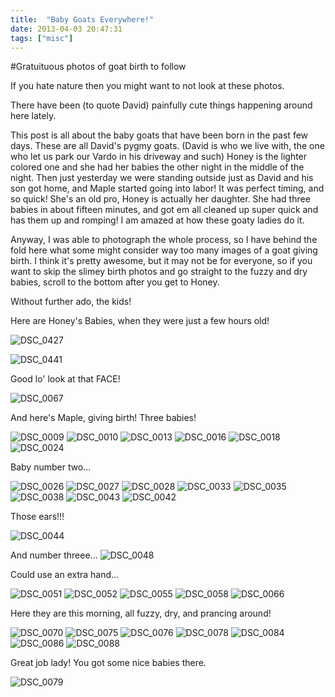 ```yaml
---
title:  "Baby Goats Everywhere!"
date: 2013-04-03 20:47:31
tags: ["misc"]
---
```

#Gratuituous photos of goat birth to follow

If you hate nature then you might want to not look at these photos.

There have been (to quote David) painfully cute things happening around here lately.

This post is all about the baby goats that have been born in the past few days. These are all David's pygmy goats. (David is who we live with, the one who let us park our Vardo in his driveway and such) Honey is the lighter colored one and she had her babies the other night in the middle of the night. Then just yesterday we were standing outside just as David and his son got home, and Maple started going into labor! It was perfect timing, and so quick! She's an old pro, Honey is actually her daughter. She had three babies in about fifteen minutes, and got em all cleaned up super quick and has them up and romping! I am amazed at how these goaty ladies do it.

Anyway, I was able to photograph the whole process, so I have behind the fold here what some might consider way too many images of a goat giving birth. I think it's pretty awesome, but it may not be for everyone, so if you want to skip the slimey birth photos and go straight to the fuzzy and dry babies, scroll to the bottom after you get to Honey.

Without further ado, the kids!

Here are Honey's Babies, when they were just a few hours old!

![DSC_0427](/uploads/2013/04/DSC_0427.jpg)

![DSC_0441](/uploads/2013/04/DSC_0441.jpg)

Good lo' look at that FACE!

![DSC_0067](/uploads/2013/04/DSC_0067.jpg)

And here's Maple, giving birth! Three babies!

![DSC_0009](/uploads/2013/04/DSC_0009.jpg)
![DSC_0010](/uploads/2013/04/DSC_0010.jpg)
![DSC_0013](/uploads/2013/04/DSC_0013.jpg)
![DSC_0016](/uploads/2013/04/DSC_0016.jpg)
![DSC_0018](/uploads/2013/04/DSC_0018.jpg)
![DSC_0024](/uploads/2013/04/DSC_0024.jpg)

Baby number two...

![DSC_0026](/uploads/2013/04/DSC_0026.jpg)
![DSC_0027](/uploads/2013/04/DSC_0027.jpg)
![DSC_0028](/uploads/2013/04/DSC_0028.jpg)
![DSC_0033](/uploads/2013/04/DSC_0033.jpg)
![DSC_0035](/uploads/2013/04/DSC_0035.jpg)
![DSC_0038](/uploads/2013/04/DSC_0038.jpg)
![DSC_0043](/uploads/2013/04/DSC_0043.jpg)
![DSC_0042](/uploads/2013/04/DSC_0042.jpg)

Those ears!!!

![DSC_0044](/uploads/2013/04/DSC_0044.jpg)

And number threee...
![DSC_0048](/uploads/2013/04/DSC_0048.jpg)

Could use an extra hand...

![DSC_0051](/uploads/2013/04/DSC_0051.jpg)
![DSC_0052](/uploads/2013/04/DSC_0052.jpg)
![DSC_0055](/uploads/2013/04/DSC_0055.jpg)
![DSC_0058](/uploads/2013/04/DSC_0058.jpg)
![DSC_0066](/uploads/2013/04/DSC_0066.jpg)

Here they are this morning, all fuzzy, dry, and prancing around!

![DSC_0070](/uploads/2013/04/DSC_0070.jpg)
![DSC_0075](/uploads/2013/04/DSC_0075.jpg)
![DSC_0076](/uploads/2013/04/DSC_0076.jpg)
![DSC_0078](/uploads/2013/04/DSC_0078.jpg)
![DSC_0084](/uploads/2013/04/DSC_0084.jpg)
![DSC_0086](/uploads/2013/04/DSC_0086.jpg)
![DSC_0088](/uploads/2013/04/DSC_0088.jpg)  

Great job lady! You got some nice babies there.

![DSC_0079](/uploads/2013/04/DSC_0079.jpg)
